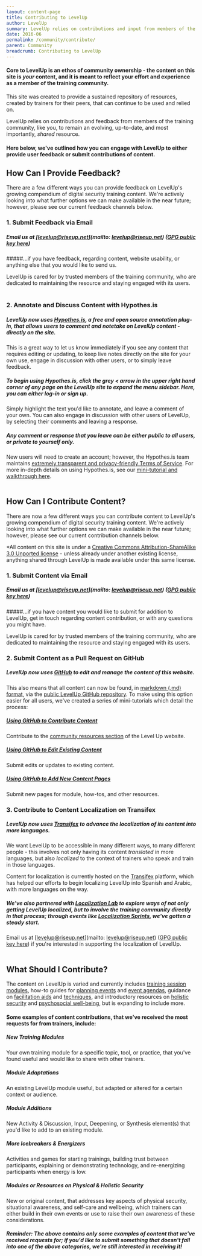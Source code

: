 ```yaml
---
layout: content-page
title: Contributing to LevelUp
author: LevelUp
summary: LevelUp relies on contributions and input from members of the training community, like you, to remain an evolving, up-to-date, and most importantly, shared resource. We welcome and encourage all users of LevelUp to contribute new training content, provide feedback or updates for current content, and participate in our ongoing localization efforts.
date: 2016-06
permalink: /community/contribute/
parent: Community
breadcrumb: Contributing to LevelUp
---
```

#### Core to LevelUp is an ethos of community ownership - the content on this site is *your* content, and  it is meant to reflect your effort and experience as a member of the training community.

This site was created to provide a sustained repository of resources, created by trainers for their peers, that can continue to be used and relied on.

LevelUp relies on contributions and feedback from members of the training community, like you, to remain an evolving, up-to-date, and most importantly, *shared* resource. 

#### Here below, we've outlined how you can engage with LevelUp to either provide user feedback or submit contributions of content.

## How Can I Provide Feedback?
There are a few different ways you can provide feedback on LevelUp's growing compendium of digital security training content. We're actively looking into what further options we can make available in the near future; however, please see our current feedback channels below.

### 1. Submit Feedback via Email

##### *Email us at [levelup@riseup.net](mailto: levelup@riseup.net) ([GPG public key here](http://pgp.mit.edu/pks/lookup?op=get&search=0x207BFB9591A638BE))*

#####...if you have feedback, regarding content, website usability, or anything else that you would like to send us. 

LevelUp is cared for by trusted members of the training community, who are dedicated to maintaining the resource and staying engaged with its users.
<br><br>

### 2. Annotate and Discuss Content with Hypothes.is

##### *LevelUp now uses [**Hypothes.is**](https://hypothes.is/), a free and open source annotation plug-in, that allows users to comment and notetake on LevelUp content - directly on the site.*

This is a great way to let us know immediately if you see any content that requires editing or updating, to keep live notes directly on the site for your own use, engage in discussion with other users, or to simply leave feedback.

##### To begin using Hypothes.is, click the grey < arrow in the *upper right hand corner* of any page on the LevelUp site to expand the menu sidebar. Here, you can either log-in or sign up. 

Simply highlight the text you'd like to annotate, and leave a comment of your own. You can also engage in discussion with other users of LevelUp, by selecting their comments and leaving a response.

##### Any comment or response that you leave can be either public to all users, or private to yourself only. 

New users will need to create an account; however, the Hypothes.is team maintains [extremely transparent and privacy-friendly Terms of Service](https://hypothes.is/terms-of-service/). For more in-depth details on using Hypothes.is, see our [mini-tutorial and walkthrough here](https://github.com/levelupcc/level-up/wiki/How-to-Use-Hypothesis#how-do-you-use-it).
<br><br>

## How Can I Contribute Content?
There are now a few different ways you can contribute content to LevelUp's growing compendium of digital security training content. We're actively looking into what further options we can make available in the near future; however, please see our current contribution channels below.

*All content on this site is under a [Creative Commons Attribution-ShareAlike 3.0 Unported license](https://creativecommons.org/licenses/by-sa/3.0/) - unless already under another existing license, anything shared through LevelUp is made available under this same license.

### 1. Submit Content via Email

##### *Email us at [levelup@riseup.net](mailto: levelup@riseup.net) ([GPG public key here](http://pgp.mit.edu/pks/lookup?op=get&search=0x207BFB9591A638BE))*

#####...if you have content you would like to submit for addition to LevelUp, get in touch regarding content contribution, or with any questions you might have.

LevelUp is cared for by trusted members of the training community, who are dedicated to maintaining the resource and staying engaged with its users.
<br>

### 2. Submit Content as a Pull Request on GitHub

##### *LevelUp now uses [GitHub]() to edit and manage the content of this website.*

This also means that all content can now be found, in [markdown (.md) format](https://github.com/levelupcc/level-up/wiki/How-to-work-with-Markdown), via the [public LevelUp GitHub repository](). To make using this option easier for all users, we've created a series of mini-tutorials which detail the process:

##### [Using GitHub to Contribute Content](https://github.com/the-engine-room/level-up/wiki/How-to-Add-Content#adding-a-new-community-resource)
Contribute to the [community resources section](https://levelupcc.github.io/level-up/community/community-resources-and-tools/) of the Level Up website.

##### [Using GitHub to Edit Existing Content](https://github.com/the-engine-room/level-up/wiki/How-to-Edit-Content)
Submit edits or updates to existing content.

##### [Using GitHub to Add New Content Pages](https://github.com/the-engine-room/level-up/wiki/How-to-Add-Content#adding-a-new-page)
Submit new pages for module, how-tos, and other resources.
<br>

### 3. Contribute to Content Localization on Transifex

##### *LevelUp now uses [Transifex](https://www.transifex.com/otf/level-up-website/) to advance the localization of its content into more languages.*

We want LevelUp to be accessible in many different ways, to many different people - this involves not only having its content *translated* in more languages, but also *localized* to the context of trainers who speak and train in those languages. 

Content for localization is currently hosted on the [Transifex](https://www.transifex.com/otf/level-up-website/) platform, which has helped our efforts to begin localizing LevelUp into Spanish and Arabic, with more languages on the way.

##### We've also partnered with [Localization Lab](http://www.localizationlab.org/) to explore ways of not only getting LevelUp localized, but to involve the training community directly in that process; through events like [Localization Sprints](http://www.localizationlab.org/2016-localization-summit-and-sprint-summary), we've gotten a steady start.

Email us at [levelup@riseup.net](mailto: levelup@riseup.net) ([GPG public key here](http://pgp.mit.edu/pks/lookup?op=get&search=0x207BFB9591A638BE)) if you're interested in supporting the localization of LevelUp.
<br><br>

## What Should I Contribute?
The content on LevelUp is varied and currently includes [training session modules](), how-to guides for [planning events]() and [event agendas](), guidance on [facilitation aids]() and [techniques](), and introductory resources on [holistic security]() and [psychosocial well-being](), but is expanding to include more.

#### Some examples of content contributions, that we've received the most requests for from trainers, include:

##### New Training Modules
Your own training module for a specific topic, tool, or practice, that you've found useful and would like to share with other trainers.

##### Module Adaptations
An existing LevelUp module useful, but adapted or altered for a certain context or audience.

##### Module Additions
New Activity & Discussion, Input, Deepening, or Synthesis element(s) that you'd like to add to an existing module.

##### More Icebreakers & Energizers
Activities and games for starting trainings, building trust between participants, explaining or demonstrating technology, and re-energizing participants when energy is low.

##### Modules or Resources on Physical & Holistic Security
New or original content, that addresses key aspects of physical security, situational awareness, and self-care and wellbeing, which trainers can either build in their own events or use to raise their own awareness of these considerations.

#### *Reminder: The above contains only some examples of content that we've received requests for; if you'd like to submit something that doesn't fall into one of the above categories, we're still interested in receiving it!*
